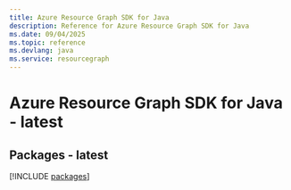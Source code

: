 ```yaml
---
title: Azure Resource Graph SDK for Java
description: Reference for Azure Resource Graph SDK for Java
ms.date: 09/04/2025
ms.topic: reference
ms.devlang: java
ms.service: resourcegraph
---
```

# Azure Resource Graph SDK for Java - latest
## Packages - latest
[!INCLUDE [packages](resource-graph-index.md)]